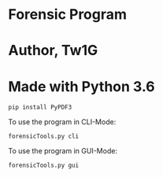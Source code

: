 # Forensic Program
# Author, Tw1G
# Made with Python 3.6 

``` pip install PyPDF3 ``` 

To use the program in CLI-Mode: 

``` forensicTools.py cli ``` 

To use the program in GUI-Mode: 

``` forensicTools.py gui ``` 


 
